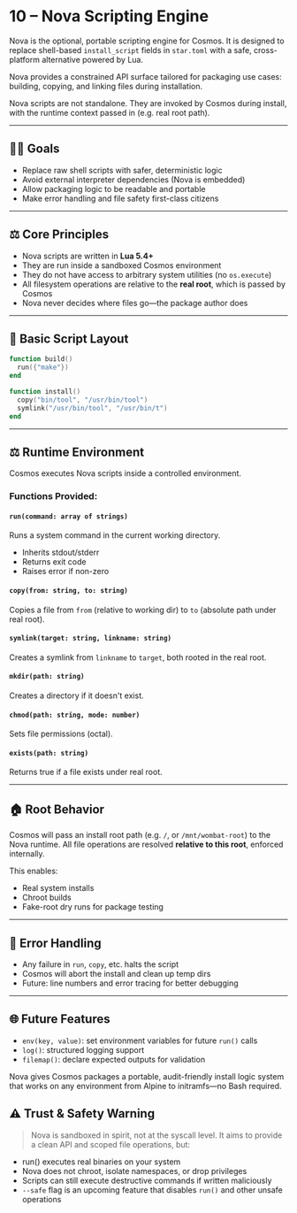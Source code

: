 # 10 – Nova Scripting Engine

Nova is the optional, portable scripting engine for Cosmos. It is designed to replace shell-based `install_script` fields in `star.toml` with a safe, cross-platform alternative powered by Lua.

Nova provides a constrained API surface tailored for packaging use cases: building, copying, and linking files during installation.

Nova scripts are not standalone. They are invoked by Cosmos during install, with the runtime context passed in (e.g. real root path).

---

## 🧑‍💻 Goals
- Replace raw shell scripts with safer, deterministic logic
- Avoid external interpreter dependencies (Nova is embedded)
- Allow packaging logic to be readable and portable
- Make error handling and file safety first-class citizens

---

## ⚖️ Core Principles
- Nova scripts are written in **Lua 5.4+**
- They are run inside a sandboxed Cosmos environment
- They do not have access to arbitrary system utilities (no `os.execute`)
- All filesystem operations are relative to the **real root**, which is passed by Cosmos
- Nova never decides where files go—the package author does

---

## 📄 Basic Script Layout
```lua
function build()
  run({"make"})
end

function install()
  copy("bin/tool", "/usr/bin/tool")
  symlink("/usr/bin/tool", "/usr/bin/t")
end
```

---

## ⚖️ Runtime Environment
Cosmos executes Nova scripts inside a controlled environment.

### Functions Provided:

#### `run(command: array of strings)`
Runs a system command in the current working directory.

- Inherits stdout/stderr
- Returns exit code
- Raises error if non-zero

#### `copy(from: string, to: string)`
Copies a file from `from` (relative to working dir) to `to` (absolute path under real root).

#### `symlink(target: string, linkname: string)`
Creates a symlink from `linkname` to `target`, both rooted in the real root.

#### `mkdir(path: string)`
Creates a directory if it doesn't exist.

#### `chmod(path: string, mode: number)`
Sets file permissions (octal).

#### `exists(path: string)`
Returns true if a file exists under real root.

---

## 🏠 Root Behavior
Cosmos will pass an install root path (e.g. `/`, or `/mnt/wombat-root`) to the Nova runtime. All file operations are resolved **relative to this root**, enforced internally.

This enables:

- Real system installs
- Chroot builds
- Fake-root dry runs for package testing

---

## 🤖 Error Handling
- Any failure in `run`, `copy`, etc. halts the script
- Cosmos will abort the install and clean up temp dirs
- Future: line numbers and error tracing for better debugging

---

## 🌐 Future Features
- `env(key, value)`: set environment variables for future `run()` calls
- `log()`: structured logging support
- `filemap()`: declare expected outputs for validation

Nova gives Cosmos packages a portable, audit-friendly install logic system that works on any environment from Alpine to initramfs—no Bash required.

## ⚠️ Trust & Safety Warning
> Nova is sandboxed in spirit, not at the syscall level. It aims to provide a clean API and scoped file operations, but:

- run() executes real binaries on your system
- Nova does not chroot, isolate namespaces, or drop privileges
- Scripts can still execute destructive commands if written maliciously
- `--safe` flag is an upcoming feature that disables `run()` and other unsafe operations
